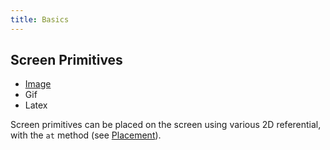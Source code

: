 ```yaml
---
title: Basics
---
```

## Screen Primitives

- [Image](../images)
- Gif
- Latex

Screen primitives can be placed on the screen using various 2D referential, with the ```at``` method (see [Placement](../../placement/relative_placement)).

